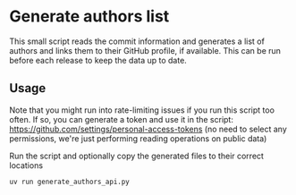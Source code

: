 # Generate authors list

This small script reads the commit information and generates a list of authors
and links them to their GitHub profile, if available. This can be run before
each release to keep the data up to date.

## Usage

Note that you might run into rate-limiting issues if you run this script too
often. If so, you can generate a token and use it in the script:
<https://github.com/settings/personal-access-tokens> (no need to select any
permissions, we're just performing reading operations on public data)

Run the script and optionally copy the generated files to their correct locations

```bash
uv run generate_authors_api.py
```
